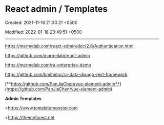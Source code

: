 # React admin / Templates

Created: 2021-11-16 21:30:21 +0500

Modified: 2022-01-18 23:49:51 +0500

---

<https://marmelab.com/react-admin/doc/2.8/Authentication.html>



<https://github.com/marmelab/react-admin>

<https://marmelab.com/ra-enterprise-demo>

<https://github.com/bmihelac/ra-data-django-rest-framework>



[**https://github.com/PanJiaChen/vue-element-admin**](https://github.com/PanJiaChen/vue-element-admin)



**Admin Templates**

<https://www.templatemonster.com

<https://themeforest.net
